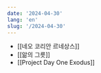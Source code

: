 ```yaml
---
date: '2024-04-30'
lang: 'en'
slug: '/2024-04-30'
---
```


- [[네오 코리안 르네상스]]
- [[앎의 그릇]]
- [[Project Day One Exodus]]
